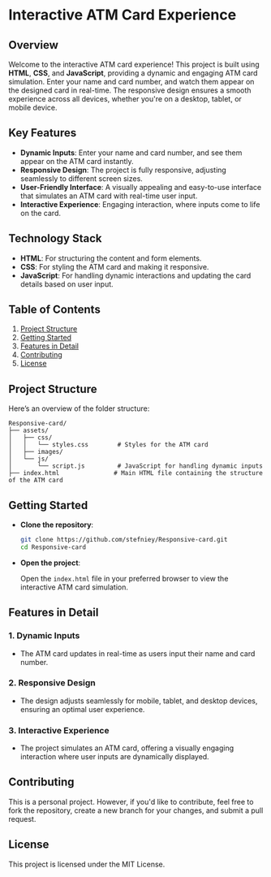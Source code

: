 # Interactive ATM Card Experience

## Overview

Welcome to the interactive ATM card experience! This project is built using **HTML**, **CSS**, and **JavaScript**, providing a dynamic and engaging ATM card simulation. Enter your name and card number, and watch them appear on the designed card in real-time. The responsive design ensures a smooth experience across all devices, whether you're on a desktop, tablet, or mobile device.

## Key Features

- **Dynamic Inputs**: Enter your name and card number, and see them appear on the ATM card instantly.
- **Responsive Design**: The project is fully responsive, adjusting seamlessly to different screen sizes.
- **User-Friendly Interface**: A visually appealing and easy-to-use interface that simulates an ATM card with real-time user input.
- **Interactive Experience**: Engaging interaction, where inputs come to life on the card.

## Technology Stack

- **HTML**: For structuring the content and form elements.
- **CSS**: For styling the ATM card and making it responsive.
- **JavaScript**: For handling dynamic interactions and updating the card details based on user input.

## Table of Contents

1. [Project Structure](#project-structure)
2. [Getting Started](#getting-started)
3. [Features in Detail](#features-in-detail)
4. [Contributing](#contributing)
5. [License](#license)

## Project Structure

Here’s an overview of the folder structure:

```
Responsive-card/
├── assets/
│   ├── css/
│   │   └── styles.css        # Styles for the ATM card
│   ├── images/
│   └── js/
│       └── script.js         # JavaScript for handling dynamic inputs
├── index.html               # Main HTML file containing the structure of the ATM card
```

## Getting Started

- **Clone the repository**:

  ```bash
  git clone https://github.com/stefniey/Responsive-card.git
  cd Responsive-card
  ```

- **Open the project**:

  Open the `index.html` file in your preferred browser to view the interactive ATM card simulation.

## Features in Detail

### 1. Dynamic Inputs
- The ATM card updates in real-time as users input their name and card number.

### 2. Responsive Design
- The design adjusts seamlessly for mobile, tablet, and desktop devices, ensuring an optimal user experience.

### 3. Interactive Experience
- The project simulates an ATM card, offering a visually engaging interaction where user inputs are dynamically displayed.

## Contributing

This is a personal project. However, if you'd like to contribute, feel free to fork the repository, create a new branch for your changes, and submit a pull request.

## License

This project is licensed under the MIT License.
